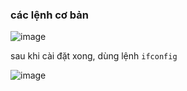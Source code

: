### các lệnh cơ bản
![image](https://github.com/itravnn/kcsc_train/assets/127108265/36f392b1-ce01-4465-a83a-c2cfc06c454d)

sau khi cài đặt xong, dùng lệnh `ifconfig`

![image](https://github.com/itravnn/kcsc_train/assets/127108265/9a40631a-5c01-4f19-a8cd-73628604e66b)

